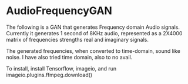 # AudioFrequencyGAN
The following is a GAN that generates Frequency domain Audio signals. Currently it generates 1 second of 8KHz audio, represented as a 2X4000 matrix of frequencies strengths real and imaginary signals.

The generated frequencies, when converted to time-domain, sound like noise. I have also tried time domain, also to no avail.

To install, install Tensorflow, imageio, and run imageio.plugins.ffmpeg.download()
